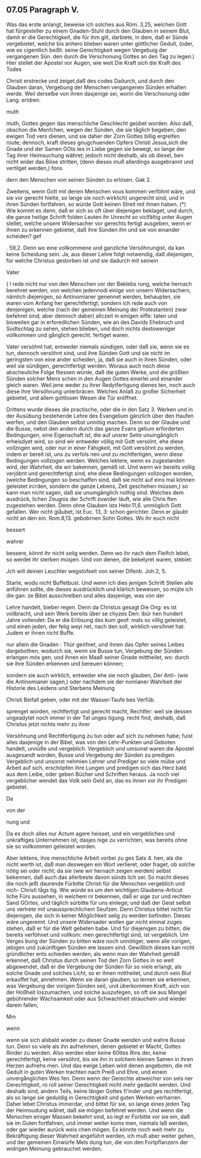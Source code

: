 
<!-- seite 293 -->

07.05 Paragraph V.
------------------

Was das erste anlangt, beweise ich solches
aus Röm. 3,25, welchen Gott hat fürgesteller zu
einem Gnaden-Stuhl durch den Glauben in seinem<!--TODO -->
Blut, damit er die Gerechtigkeit, die für ihm gilt, darbiete, in dem, daß er Sünde vergebietet, welche bis anhero blieben waren unter göttlicher Gedult, (oder, wie es cigentlich beißt: seine Gerechtigkeit wegen Vergebuig der vergangenen Sün. den durch die Verschonung Gottes an den Tag zu legen.) Hier stellet der Apostel vor Augen, wie weit Die Kraft sich die Kraft des Todes

Christi erstrecke und zeiget,daß des codes Daðurch, und durch den Glauben daran, Vergebung der Menschen vergangenen Sünden erhalten werde. Weil derselbe von ihren dasjenige sei, worin die Verschonung oder Lang: erldren.

muth

muth, Gottes gegen das menschliche Geschlecht geübet worden. Also daß, obschon die Menfchen, wegen der Sünden, die sie tåglich begeben, den ewigen Tod vers dienen, und sie daher der Zorn Gottes billig ergreifen route; dennoch, kraft dieses gnugchuenden Opfers Christi Jesus,sich die Gnade und der Samen GOts tes in Liebe gegen sie bewegt, so lange der Tag ihrer Heimsuchung währet; jedoch nicht deshalb, als ob diesel, ben nicht wider das Böse stritten, (denn dieses muß allerdings ausgebrannt und vertilget werden,) fons

dern den Menschen von seinen Sünden zu erlósen. Gak 2.

Zweitens, wenn Gott mit denen Menschen vous kommen verföhnt wäre, und sie vor gerecht hielte, so lange sie noch wirklich) ungerecht sind, und in ihren Súnden fortfahren, so würde Gott keinen Streit mit ihnen haben. (*) Wie kommt es denn, daß er sich so oft über diejenigen beklaget, und durch, die ganze heilige Schrift folden Leuten ihr Unrecht so viclfältig unter Augen stellet, welche unsere Widersacher vor gerechts fertigt ausgeben, wenn er ihnen zu erkennen gebietet, daß ihre Sünden ihn und sie von einander scheiden? gef

. 59,2. Denn wo eine vollkommene und ganzliche Versöhnungist, da kan keine Scheidung sein. Ja, aus dieser Lehre folgt notwendig, daß diejenigen, für welche Christus gestorben ist und sie dadurch mit seinein

Vater


( I rede nicht nur von den Menschen vor der Beklebs rung, welche hernach berehret werden, von welchen jedennodi einige von unsern Widersachern, nämlich diejenigen, so Antinomianer genennet werden, behaupten, sie waren vom Anfang her gerechtfertigt; sondern ich rede auch von denjenigen, welche (nach der gemeinen Meinung der Protestanten) zwar befehret sind; aber dennoch daber) allczeit in einigen xiffe: taten und bisweilen gar in erforedlichen Sünden, wie an des Davids Ehebruch und Sodtschlag zu sehen, stehen blieben, und doch nichts destoweniger vollkommen und gånglich gerecht. fertiget waren.

Vater versöhnt hat, entweder niemals sündigen, oder daß sie, wenn sie es tun, dennoch versöhnt sind, und ihre Sünden Gott und sie nicht im geringsten von eine ander scheiden, ja, daß sie auch in ihren Sünden, oder weil sie sündigen, gerechtfertigt werden. Woraus auch noch diese abscheuliche Folge fliessen würde, daß die guten Werke, und die größten Sünden solcher Mens schen in den Augen Gottes einerlei und einander gleich waren. Weil jene weder zu ihrer Redytfertigung dienes ten, noch auch diese ihre Versöhnung unterbrácen. Welches Anlaß zu großer Sicherheit gebietet, und allem gottlosen Wesen die Tür eröffnet.

Drittens wurde dieses die practische, oder die in den Satz 3. Werken und in der Ausübung bestehende Lehre des Evangelium gänzlich über den Haufen werfen, und den Glauben selbst unnötig machen. Denn so der Glaube und die Busse, nebst den andern durch das ganze Evans gelium erforderten Bedingungen, eine Eigenschaft ist, die auf unsrer Seite unuingånglich erheisdyet wird, so sind wir entweder völlig mit Gott versòlnt, ehe diese vollzogen wird, oder nur in einer Fähigkeit, mit Gott versöhnt zu werden, indem er bereit ist, uns zu verfols nen und zu rechtfertigen, wenn diese Bedingungen vollzogen werden. Welches lektere, wenn es zugestanden wird, der Wahrheit, die wir bekennen, gemäß ist. Und wenn wir bereits vollig verjóbnt und gerechtfertigt sind, ehe diese Bedingungen vollzogen worden, (welche Bedingungen so beschaffen sind, daß sie nicht auf eins mal können geleistet ircrden, sondern die ganze Lebens, Zeit geschehen müssen,) so kann man nicht sagen, daß sie unumgänglich nothig sind. Welches dem ausdrück, lichen Zeugnis der Schrift zuwider läuft, wie alle Chris ften zugestehen werden. Denn ohne Glauben ists Hebr.11,6. unmöglich Gott gefallen. Wer nicht glåubet, ist Euc. 13, 3: schon gerichter. Denn er glaubt nicht an den ein. Rom.8,13. gebobrnen Sohn Gottes. Wo ihr euch nicht

bessert

wahrer

bessere, könnt ihr nicht selig werden. Denn wo ihr nach dem Fleifch lebet, so werdet ihr sterben músjen. Und von denen, die bekelyret waren, stebiet:

Jch will deinen Leuchter wegstofseit von seiner Difenb. Joh.2, 5.

Starte, wodu nicht Buffetbust. Und wenn ich dies jenigen Schrift Stellen alle anführen sollte, die dieses ausdrücklich und klärlich beweisen, so müjte ich die gan: ze Bibel ausschreiben und alles dasjenige, was von der

Lehre handelt, bieber regen. Denn da Christus gesagt Die Ong: es ist vollbracht, und sein Werk bereits über se chyzes Den: Ibür hen hundert Jahre vollendet: Da er die Erlösung das kum geof: mals so villig geleistet, und einen jeden, der felig weyi net, nach den soll, wirklich versihnet hat: Judem er ihnen nicht Buffe.

nur allein die Gnaden : Thúr geöfnet, und ihnen das Opfer seines Leibes dargebothen, wodurch sie, wenn sie Busse tun, Vergebung der Sünden erlangen mós gen, und ihnen ein Maaß seiner Gnade mittheilet, wo: durch sie ihre Sünden erkennen und bereuen können;

sondern sie auch wirklich, entweder ehe sie noch glauben, Der Anti- (wie die Antinomianer sagen,) oder nachdem sie der nomianer Wahrbeit der Historie des Leidens und Sterbens Meinung

Christi Beifall geben, oder mit der Wasser-Taufe bes Verfüb.

sprenget worden, rechtfertigt und gerecht macht, Rechtfer: weil sie dessen ungeadytet noch immer in der Tat unges tigung. recht find, deshalb, daß Christus jetzt nichts mehr zu ihrer

Versöhnung und Rechtfertigung zu tun oder auf sich zu nehmen habe; fuist alles dasjenige in der Bibel, was von den Lehr-Punkten und Geboten handelt, unnüße und vergeblich. Vergeblich und umsonst waren die Apostel ausgesandt worden, Busse und Vergebung der Sünden zu predigen. Vergeblich und unsonst nehmien Lehrer und Prediger so viele mübe und Arbeit auf sich, erschöpfen ihre Lungen und predigen sich das Herz bald aus dem Leibe, oder geben Bücher und Schriften heraus. Ja noch viel vergeblicher wendet das Volk sein Geld an, das es ihnen vor ihr Predigen gebietet.

Da

von der

nung und

Da es doch alles nur Actum agere heisset, und ein vergebliches und unkraftiges Unternehmen ist, dasjes nige zu verrichten, was bereits ohne sie so vollkommen geleistet worden.

Aber lektens, ihre menschliche Arbeit vorbei zu ges Sats 4. hen, als die nicht werth ist, daß man deswegen ein Wort verlieret, oder fraget, ob solche nötig sei oder nicht; da sie (wie wir hernach zeigen werden) selbst bekennen, daß auch das allerbeste davon sünds lich sei: So macht dieses die noch jeßt daurende Fürbitte Christi für die Menschen vergeblich und nich- Christi tågs tig. Wie würde es um den wichtigen Glaubens-Articut liche Fürs aussehen, in welchem rir bekennen, daß er sige zur und rechten Sand GOrtes, und täglich súrbitte für uns einlege; und daß der Geist selbst uns vertrete mit unaussprechlichem Seufzen. Denn Christus bittet nicht für diejenigen, die sich in keiner Möglichkeit selig zu werden befinden. Dieses wäre ungereimt. Und unsere Widersader wollen gar nicht einmal zuges stehen, daß er für die Welt gebeten babe. Und für diejenigen zu bitten, die bereits verföhnet und vollkom: men gerechtfertigt sind, ist vergeblich. Um Verges bung der Sünden zu bitten wäre noch unnötiger, wenn alle vorigen, jebigen und zukünftigen Sünden ere lassen sind. Gewißlich dieses kan nicht gründlicher ents schieden werden, als wenn man der Wahrheit gemäß erkennet, daß Christus durch seinen Tod den Zorn Gottes in so weit abgewendet, daß er die Vergebung der Sünden für so viele erlangt, als solche Gnade und solches Licht, so er ihnen mittheilet, und durch sein Blut erkauffet hat, annehmen. Wenn sie daran glauben, so lernen sie erkennen, was Vergebung der vorigen Sünden sei), und überkommen Kraft, sich von der Hoßheit loszumachen, und solche auszufegen, so oft sie aus Mangel gebührender Wachsamkeit oder aus Schwachheit straucheln und wieder darein fallen,

Mm

wenn

wenn sie sich alsbald wieder zu dieser Gnade wenden und wahre Busse tun. Denn so viele als ihn aufnehmen, denen gebietet er Macht, Gottes Rinder zu werden. Also werden eber keine 60ttes Rins der, keine gerechtfertigt, keine versöhnt, bis sie ihn in solchem kleinen Samen in ihren Herzen aufnehs men. Und das ewige Leben wird denen angeboten, die mit Gedult in guten Werken trachten nach Preiß und Ehre, und einein unvergånglichen Wes fen. Denn wenn der Gerechte abweicher von seis ner Gerechtigkeit, ro roll seiner Gerechtigkeit nicht mehr gedacht werden. Und deshalb
 sind, andern Teils, keine länger Gottes fi'inder und ges rechtfertigt, als so lange sie geduldig in Gerechtigkeit und guten Werken verharren. Daher lebet Christus immerdar, und bittet für sie, so lange eines jeden Tag der Heimsudung wålret, daß sie mögen befehret werden. Und wenn die Menschen einiger Massen bekehrt sind, so legt er Fürbitte vor sie ein, daß sie im Guten fortfahren, und immer weiter koms men, niemals laß werden, oder gar wieder aurück weis chen mögen. Es könnte noch weit mehr zu Bekräftigung dieser Wahrheit angeführt werden, ich muß aber weiter gehen, und der gemeinen Einwürfe Mels dung tun, die von den Fortpflanzern der widrigen Meinung gebrauchet werden.

